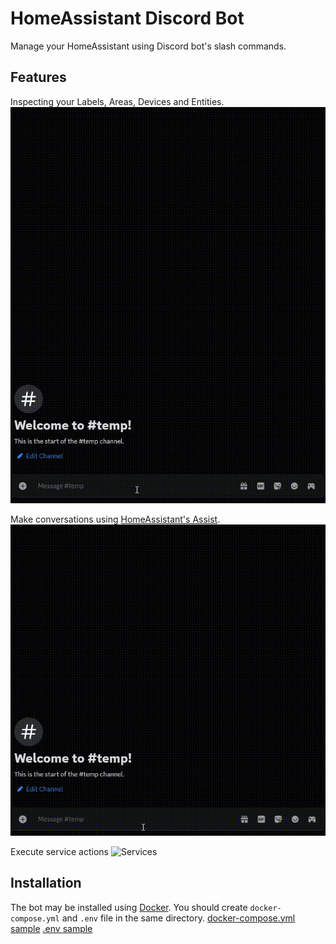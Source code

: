 # HomeAssistant Discord Bot
Manage your HomeAssistant using Discord bot's slash commands.

## Features
Inspecting your Labels, Areas, Devices and Entities.
![Inspecting](/images/inspect_preview.gif)

Make conversations using [HomeAssistant's Assist](https://www.home-assistant.io/voice_control/).
![Assist](/images/assist_preview.gif)

Execute service actions
![Services](/images/services_preview.gif)

## Installation
The bot may be installed using [Docker](https://docs.docker.com/get-started/get-docker/).
You should create `docker-compose.yml` and `.env` file in the same directory.
[docker-compose.yml sample](/docker-compose.yml)
[.env sample](/.env.example)